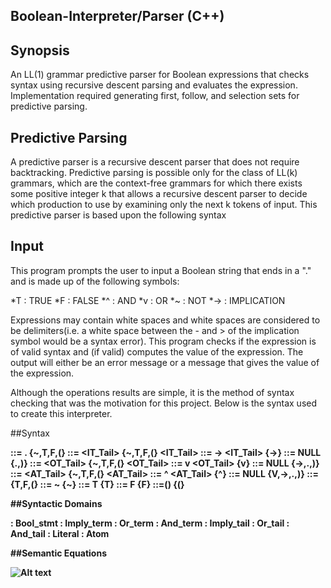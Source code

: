 ## Boolean-Interpreter/Parser (C++)

## Synopsis

An LL(1) grammar predictive parser for Boolean expressions that checks syntax using recursive descent parsing and
evaluates the expression. Implementation required generating first, follow, and selection sets for predictive parsing.


## Predictive Parsing

A predictive parser is a recursive descent parser that does not require backtracking. Predictive parsing is possible only for the class of LL(k) grammars, which are the context-free grammars for which there exists some positive integer k that allows a recursive descent parser to decide which production to use by examining only the next k tokens of input. This predictive parser is based upon the following syntax  


## Input

This program prompts the user to input a Boolean string that ends in a "." and is made up of the following symbols:

*T		: TRUE
*F		: FALSE
*^		: AND
*v		: OR
*~		: NOT
*->		: IMPLICATION

Expressions may contain white spaces and white spaces are considered to be delimiters(i.e. a white space between the - and > of the implication symbol would be a syntax error). This program checks if the expression is of valid syntax and (if valid) computes the value of the expression. The output will either be an error message or a message that gives the value of the expression.

Although the operations results are simple, it is the method of syntax checking that was the motivation for this project. Below is the syntax used to create this interpreter. 

##Syntax

<B> 		::= <IT>. 							{~,T,F,(}
<IT> 		::= <OT> <IT_Tail>	 				{~,T,F,(}
<IT_Tail> 	::= -> <OT><IT_Tail>				{->}
			::= NULL							{.,)}
<OT> 		::= <AT> <OT_Tail>					{~,T,F,(}
<OT_Tail> 	::= v <AT> <OT_Tail>				{v}
			::= NULL							{->,.,)}
<AT> 		::= <L> <AT_Tail> 					{~,T,F,(}
<AT_Tail>	::= ^ <L> <AT_Tail> 				{^}
			::= NULL							{V,->,.,)}
<L> 		::= <A>								{T,F,(}
			::= ~<L>							{~}
<A>			::= T								{T}
			::= F								{F}
			::=(<IT>)							{(}
			
##Syntactic Domains

<B> : Bool_stmt
<IT> : Imply_term
<OT> : Or_term
<AT> : And_term
<IT Tail> : Imply_tail
<OT Tail> : Or_tail
<AT Tail> : And_tail
<L> : Literal
<A> : Atom

##Semantic Equations

![Alt text](https://imgur.com/S9xFRnW "Optional title")



